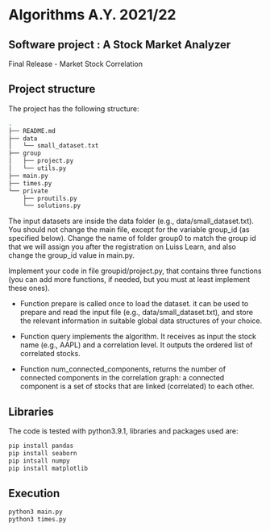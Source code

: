 # Algorithms A.Y. 2021/22 
## Software project : A Stock Market Analyzer 

Final Release - Market Stock Correlation

## Project structure 
The project has the following structure:
```bash
.
├── README.md
├── data
│   └── small_dataset.txt
├── group
│   ├── project.py
│   └── utils.py
├── main.py
├── times.py  
└── private
    ├── proutils.py
    └── solutions.py
```

The input datasets are inside the data folder (e.g., data/small_dataset.txt). You should not change the main file, except for the variable group_id (as specified below).
Change the name of folder group0 to match the group id that we will assign you after the
registration on Luiss Learn, and also change the group_id value in main.py.

Implement your code in file groupid/project.py, that contains three functions (you can add more functions, if needed, but you must at least implement these ones). 

- Function prepare is called once to load the dataset. it can be used to prepare and read the input file (e.g., data/small_dataset.txt), and store the relevant information in suitable global data structures of your choice. 

- Function query implements the algorithm. It receives as input the stock name (e.g., AAPL) and a correlation level. It outputs the ordered list of correlated stocks. 

- Function num_connected_components, returns the number of connected components in the correlation graph: a connected component is a set of stocks that are linked (correlated) to each other.   

## Libraries
The code is tested with python3.9.1, libraries and packages used are:

```bash
pip install pandas
pip install seaborn
pip intsall numpy
pip install matplotlib
```

## Execution

```bash
python3 main.py
python3 times.py
```


